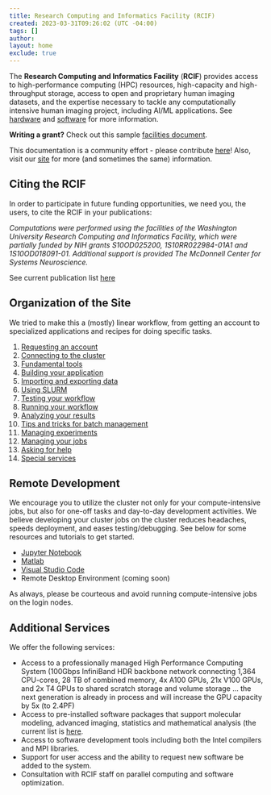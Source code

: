 ```yaml
---
title: Research Computing and Informatics Facility (RCIF)
created: 2023-03-31T09:26:02 (UTC -04:00)
tags: []
author: 
layout: home
exclude: true
---
```


The **Research Computing and Informatics Facility** (**RCIF**) provides access to high-performance computing (HPC) resources, high-capacity and high-throughput storage, access to open and proprietary human imaging datasets, and the expertise necessary to tackle any computationally intensive human imaging project, including AI/ML applications. See [hardware](system-info/hpc-hardware.md) and [software](software/software.md) for more information.

**Writing a grant?** Check out this sample [facilities document](system-info/facilities-doc.md).

This documentation is a community effort - please contribute [here](https://github.com/rcifw/rcifw.github.io)! Also, visit our [site](https://sites.wustl.edu/chpc/) for more (and sometimes the same) information.

## Citing the RCIF
In order to participate in future funding opportunities, we need you, the users, to cite the RCIF in your publications:

_Computations were performed using the facilities of the Washington University Research Computing and Informatics Facility, which were partially funded by NIH grants S10OD025200, 1S10RR022984-01A1 and 1S10OD018091-01. Additional support is provided The McDonnell Center for Systems Neuroscience._

See current publication list [here](publications.md)

## Organization of the Site
We tried to make this a (mostly) linear workflow, from getting an account to specialized applications and recipes for doing specific tasks.
1. [Requesting an account](getting-started/applying-for-a-user-account.md)
2. [Connecting to the cluster](getting-started/connect-to-login-nodes.md)
3. [Fundamental tools](under-construction.md)
4. [Building your application](under-construction.md)
5. [Importing and exporting data](getting-started/import-export-data.md)
6. [Using SLURM](getting-started/slurm-basics.md)
7. [Testing your workflow](under-construction.md)
8. [Running your workflow](under-construction.md)
9. [Analyzing your results](under-construction.md)
10. [Tips and tricks for batch management](under-construction.md)
11. [Managing experiments](under-construction.md)
12. [Managing your jobs](under-construction.md)
13. [Asking for help](under-construction.md)
14. [Special services](under-construction.md)

## Remote Development

We encourage you to utilize the cluster not only for your compute-intensive jobs, but also for one-off tasks and day-to-day development activities. We believe developing your cluster jobs on the cluster reduces headaches, speeds deployment, and eases testing/debugging. See below for some resources and tutorials to get started.

- [Jupyter Notebook](software/jupyter-notebook.md)
- [Matlab](software/matlabinteractive.md)
- [Visual Studio Code](software/visual-studio-code.md)
- Remote Desktop Environment (coming soon)

As always, please be courteous and avoid running compute-intensive jobs on the login nodes.

## Additional Services

We offer the following services:

*   Access to a professionally managed High Performance Computing System (100Gbps InfiniBand HDR backbone network connecting 1,364 CPU-cores, 28 TB of combined memory, 4x A100 GPUs, 21x V100 GPUs, and 2x T4 GPUs to shared scratch storage and volume storage ... the next generation is already in process and will increase the GPU capacity by 5x (to 2.4PF)
* Access to pre-installed software packages that support molecular modeling, advanced imaging, statistics and mathematical analysis (the current list is [here](software/software.md).
* Access to software development tools including both the Intel compilers and MPI libraries.
* Support for user access and the ability to request new software be added to the system.
* Consultation with RCIF staff on parallel computing and software optimization.
